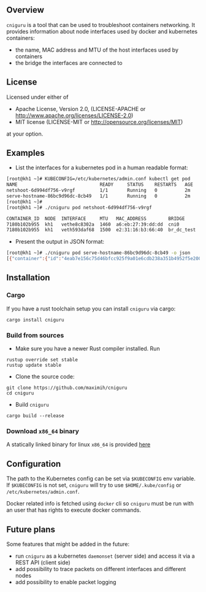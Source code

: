 Overview
--------

`cniguru` is a tool that can be used to troubleshoot containers networking.
It provides information about node interfaces used by docker and kubernetes containers:
- the name, MAC address and MTU of the host interfaces used by containers
- the bridge the interfaces are connected to

License
-------

Licensed under either of

* Apache License, Version 2.0, (LICENSE-APACHE or http://www.apache.org/licenses/LICENSE-2.0)
* MIT license (LICENSE-MIT or http://opensource.org/licenses/MIT)

at your option.

Examples
--------

* List the interfaces for a kubernetes pod in a human readable format:

```bash
[root@kh1 ~]# KUBECONFIG=/etc/kubernetes/admin.conf kubectl get pod
NAME                              READY     STATUS    RESTARTS   AGE
netshoot-6d994df756-v9rgf         1/1       Running   0          2m
serve-hostname-86bc9d96dc-8cb49   1/1       Running   0          2m
[root@kh1 ~]# 
[root@kh1 ~]# ./cniguru pod netshoot-6d994df756-v9rgf

CONTAINER_ID  NODE  INTERFACE     MTU   MAC_ADDRESS        BRIDGE
7180b102b955  kh1   vethe8c8302a  1460  a6:eb:27:39:dd:dd  cni0
7180b102b955  kh1   veth593daf68  1500  e2:31:16:b3:66:40  br_dc_test
```

* Present the output in JSON format:

```bash
[root@kh1 ~]# ./cniguru pod serve-hostname-86bc9d96dc-8cb49 -o json
[{"container":{"id":"4eab7e156c75d46bfcc925f9a01e6cdb238a351b4952f5e20074e2cad0d08b65","node_name":"kh1","runtime":"Docker"},"interfaces":[{"name":"veth0cac8bed","mtu":1500,"mac_address":"42:56:c3:1e:7e:35","bridge":"cni0"}]}]
```

Installation
------------

### Cargo

If you have a rust toolchain setup you can install `cniguru` via cargo:

```
cargo install cniguru
```

### Build from sources

* Make sure you have a newer Rust compiler installed. Run

```
rustup override set stable
rustup update stable
```


* Clone the source code:

```
git clone https://github.com/maximih/cniguru
cd cniguru
```

* Build `cniguru`

```
cargo build --release
```

### Download `x86_64` binary

A statically linked binary for linux `x86_64` is provided [here](https://github.com/maximih/cniguru/releases/tag/0.1.0)

Configuration
-------------

The path to the Kubernetes config can be set via `$KUBECONFIG` env variable.
If `$KUBECONFIG` is not set, `cniguru` will try to use `$HOME/.kube/config` or `/etc/kubernetes/admin.conf`.

Docker related info is fetched using `docker` cli so `cniguru` must be run with an user that has rights to execute docker commands.

Future plans
------------

Some features that might be added in the future:

* run `cniguru` as a kubernetes `daemonset` (server side) and access it via a REST API (client side)
* add possibility to trace packets on different interfaces and different nodes
* add possibility to enable packet logging
